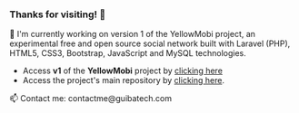 <h3>Thanks for visiting! 🖖</h3>

<p>🔭 I'm currently working on version 1 of the YellowMobi project, an experimental free and open source social network built with Laravel (PHP), HTML5, CSS3, Bootstrap, JavaScript and MySQL technologies.</p>
<ul>
    <li>
        Access <strong>v1</strong> of the <strong>YellowMobi</strong> project by <a href="https://github.com/guibatech/YellowMobi/tree/v1" title="v1 of the YellowMobi project." target="_SELF">clicking here</a>
    </li>
    <li>
        Access the project's main repository by <a href="https://github.com/guibatech/YellowMobi/tree/main" title="Main repository of the YellowMobi project." target="_SELF">clicking here</a>. 
    </li>
</ul>

<p>📫 Contact me: contactme@guibatech.com</p>
